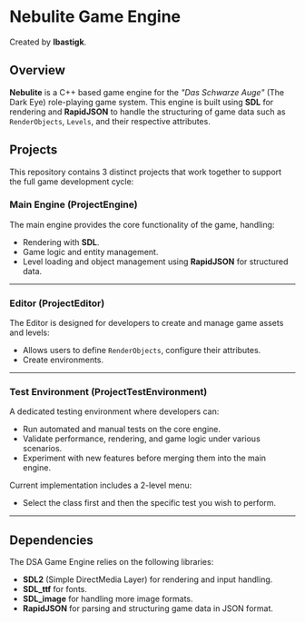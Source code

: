 # Nebulite Game Engine
Created by **lbastigk**.

## Overview

**Nebulite** is a C++ based game engine for the _"Das Schwarze Auge"_ (The Dark Eye) role-playing game system. This engine is built using **SDL** for rendering and **RapidJSON** to handle the structuring of game data such as `RenderObjects`, `Levels`, and their respective attributes.

## Projects

This repository contains 3 distinct projects that work together to support the full game development cycle:

### Main Engine (ProjectEngine)

The main engine provides the core functionality of the game, handling:

- Rendering with **SDL**.
- Game logic and entity management.
- Level loading and object management using **RapidJSON** for structured data.

---

### Editor (ProjectEditor)

The Editor is designed for developers to create and manage game assets and levels:

- Allows users to define `RenderObjects`, configure their attributes.
- Create environments.

---

### Test Environment (ProjectTestEnvironment)

A dedicated testing environment where developers can:

- Run automated and manual tests on the core engine.
- Validate performance, rendering, and game logic under various scenarios.
- Experiment with new features before merging them into the main engine.

Current implementation includes a 2-level menu:
- Select the class first and then the specific test you wish to perform.

---

## Dependencies

The DSA Game Engine relies on the following libraries:

- **SDL2** (Simple DirectMedia Layer) for rendering and input handling.
- **SDL_ttf** for fonts.
- **SDL_image** for handling more image formats.
- **RapidJSON** for parsing and structuring game data in JSON format.



